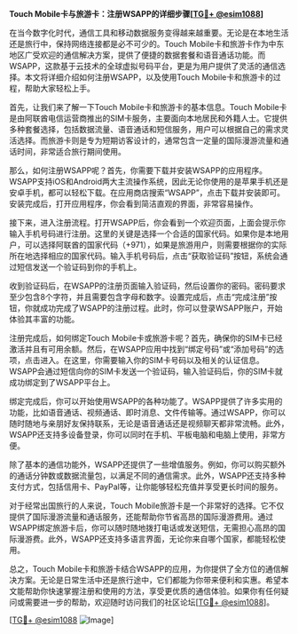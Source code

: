**Touch Mobile卡与旅游卡：注册WSAPP的详细步骤[[TG💪+ @esim1088](https://t.me/s/esim1088)]**

在当今数字化时代，通信工具和移动数据服务变得越来越重要。无论是在本地生活还是旅行中，保持网络连接都是必不可少的。Touch Mobile卡和旅游卡作为中东地区广受欢迎的通信解决方案，提供了便捷的数据套餐和语音通话功能。而WSAPP，这款基于云技术的全球虚拟号码平台，更是为用户提供了灵活的通信选择。本文将详细介绍如何注册WSAPP，以及使用Touch Mobile卡和旅游卡的过程，帮助大家轻松上手。

首先，让我们来了解一下Touch Mobile卡和旅游卡的基本信息。Touch Mobile卡是由阿联酋电信运营商推出的SIM卡服务，主要面向本地居民和外籍人士。它提供多种套餐选择，包括数据流量、语音通话和短信服务，用户可以根据自己的需求灵活选择。而旅游卡则是专为短期访客设计的，通常包含一定量的国际漫游流量和通话时间，非常适合旅行期间使用。

那么，如何注册WSAPP呢？首先，你需要下载并安装WSAPP的应用程序。WSAPP支持iOS和Android两大主流操作系统，因此无论你使用的是苹果手机还是安卓手机，都可以轻松下载。在应用商店搜索“WSAPP”，点击下载并安装即可。安装完成后，打开应用程序，你会看到简洁直观的界面，非常容易操作。

接下来，进入注册流程。打开WSAPP后，你会看到一个欢迎页面，上面会提示你输入手机号码进行注册。这里的关键是选择一个合适的国家代码。如果你是本地用户，可以选择阿联酋的国家代码（+971），如果是旅游用户，则需要根据你的实际所在地选择相应的国家代码。输入手机号码后，点击“获取验证码”按钮，系统会通过短信发送一个验证码到你的手机上。

收到验证码后，在WSAPP的注册页面输入验证码，然后设置你的密码。密码要求至少包含8个字符，并且需要包含字母和数字。设置完成后，点击“完成注册”按钮，你就成功完成了WSAPP的注册过程。此时，你可以登录WSAPP账户，开始体验其丰富的功能。

注册完成后，如何绑定Touch Mobile卡或旅游卡呢？首先，确保你的SIM卡已经激活并且有可用余额。然后，在WSAPP应用中找到“绑定号码”或“添加号码”的选项，点击进入。在这里，你需要输入你的SIM卡号码以及相关的认证信息。WSAPP会通过短信向你的SIM卡发送一个验证码，输入验证码后，你的SIM卡就成功绑定到了WSAPP平台上。

绑定完成后，你可以开始使用WSAPP的各种功能了。WSAPP提供了许多实用的功能，比如语音通话、视频通话、即时消息、文件传输等。通过WSAPP，你可以随时随地与亲朋好友保持联系，无论是语音通话还是视频聊天都非常流畅。此外，WSAPP还支持多设备登录，你可以同时在手机、平板电脑和电脑上使用，非常方便。

除了基本的通信功能外，WSAPP还提供了一些增值服务。例如，你可以购买额外的通话分钟数或数据流量包，以满足不同的通信需求。此外，WSAPP还支持多种支付方式，包括信用卡、PayPal等，让你能够轻松充值并享受更长时间的服务。

对于经常出国旅行的人来说，Touch Mobile旅游卡是一个非常好的选择。它不仅提供了国际漫游流量和通话服务，还能帮助你节省高昂的国际漫游费用。通过WSAPP绑定旅游卡后，你可以随时随地拨打电话或发送短信，无需担心高昂的国际漫游费。此外，WSAPP还支持多语言界面，无论你来自哪个国家，都能轻松使用。

总之，Touch Mobile卡和旅游卡结合WSAPP的应用，为你提供了全方位的通信解决方案。无论是日常生活中还是旅行途中，它们都能为你带来便利和实惠。希望本文能帮助你快速掌握注册和使用的方法，享受更优质的通信体验。如果你有任何疑问或需要进一步的帮助，欢迎随时访问我们的社区论坛[[TG💪+ @esim1088](https://t.me/s/esim1088)]。

[[TG💪+ @esim1088](https://t.me/s/esim1088) ![Image](https://i.postimg.cc/4NQfJmqS/Snipaste-2025-05-13-00-14-12.png)]